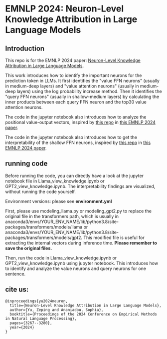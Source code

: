 # EMNLP 2024: Neuron-Level Knowledge Attribution in Large Language Models

## Introduction

This repo is for the EMNLP 2024 paper: [Neuron-Level Knowledge Attribution in Large Language Models](https://zepingyu0512.github.io/neuron-attribution.github.io/).

This work introduces how to identify the important neurons for the prediction token in LLMs. It first identifies the "value FFN neurons" (usually in medium-deep layers) and "value attention neurons" (usually in medium-deep layers) using the log probability increase method. Then it identifies the "query FFN neurons" (usually in shallow-medium layers) by calculating the inner products between each query FFN neuron and the top30 value attention neurons.

The code in the jupyter notebook also introduces how to analyze the positional value-output vectors, inspired by [this repo](https://github.com/zepingyu0512/in-context-mechanism) in [this EMNLP 2024 paper](https://zepingyu0512.github.io/in-context-mechanism.github.io/).

The code in the jupyter notebook also introduces how to get the interpretability of the shallow FFN neurons, inspired by [this repo](https://github.com/zepingyu0512/arithmetic-mechanism) in [this EMNLP 2024 paper](https://zepingyu0512.github.io/arithmetic-mechanism.github.io/).

## running code

Before running the code, you can directly have a look at the jupyter notebook file in Llama_view_knowledge.ipynb or GPT2_view_knowledge.ipynb. The interpretability findings are visualized, without running the code yourself.

Environment versions: please see **environment.yml**

First, please use modeling_llama.py or modeling_gpt2.py to replace the original file in the transformers path, which is usually in anaconda3/envs/YOUR_ENV_NAME/lib/python3.8/site-packages/transformers/models/llama or anaconda3/envs/YOUR_ENV_NAME/lib/python3.8/site-packages/transformers/models/gpt2. This modified file is useful for extracting the internal vectors during inference time. **Please remember to save the original files.** 

Then, run the code in Llama_view_knowledge.ipynb or GPT2_view_knowledge.ipynb using jupyter notebook. This introduces how to identify and analyze the value neurons and query neurons for one sentence.

## cite us: 

```
@inproceedings{yu2024neuron,
  title={Neuron-Level Knowledge Attribution in Large Language Models},
  author={Yu, Zeping and Ananiadou, Sophia},
  booktitle={Proceedings of the 2024 Conference on Empirical Methods in Natural Language Processing},
  pages={3267--3280},
  year={2024}
}
```
